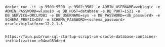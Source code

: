     docker run -it -p 9500:9500 -p 9502:9502 -e ADMIN_USERNAME=weblogic -e ADMIN_PASSWORD=wlusu10 -e DB_HOST=database -e DB_PORT=1521 -e DB_SERVICE=ORCLPDB1 -e DB_USERNAME=sys -e DB_PASSWORD=<db_password> -e SCHEMA_PREFIX=DEV -e SCHEMA_PASSWORD=<schema_password> oracle/biplatform:12.2.1.3


    https://faun.pub/run-sql-startup-script-on-oracle-database-container-initialization-e94ea983dccd